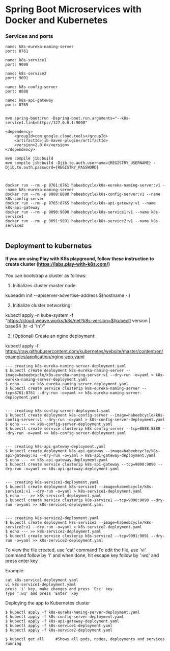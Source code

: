 # Spring Boot Microservices with Docker and Kubernetes

### Services and ports
```
name: k8s-eureka-naming-server
port: 8761

name: k8s-service1
port: 9090

name: k8s-service2
port: 9091

name: k8s-config-server
port: 8888

name: k8s-api-gateway
port: 8765
```
```

mvn spring-boot:run -Dspring-boot.run.arguments="--k8s-service1.link=http://127.0.0.1:9090"

<dependency>
    <groupId>com.google.cloud.tools</groupId>
    <artifactId>jib-maven-plugin</artifactId>
    <version>2.0.0</version>
</dependency>

mvn compile jib:build
mvn compile jib:build -Djib.to.auth.username={REGISTRY_USERNAME} -Djib.to.auth.password={REGISTRY_PASSWORD}



docker run --rm -p 8761:8761 habeebcycle/k8s-eureka-naming-server:v1 --name k8s-eureka-naming-server
docker run --rm -p 8888:8888 habeebcycle/k8s-config-server:v1 --name k8s-config-server
docker run --rm -p 8765:8765 habeebcycle/k8s-api-gateway:v1 --name k8s-api-gateway
docker run --rm -p 9090:9090 habeebcycle/k8s-service1:v1 --name k8s-service1
docker run --rm -p 9091:9091 habeebcycle/k8s-service2:v1 --name k8s-service2


```


## Deployment to kubernetes

#### If you are using Play with K8s playground, follow these instruction to create cluster (https://labs.play-with-k8s.com/)

You can bootstrap a cluster as follows:

 1. Initializes cluster master node:

 kubeadm init --apiserver-advertise-address $(hostname -i)


 2. Initialize cluster networking:

 kubectl apply -n kube-system -f \
    "https://cloud.weave.works/k8s/net?k8s-version=$(kubectl version | base64 |tr -d '\n')"


 3. (Optional) Create an nginx deployment:

 kubectl apply -f https://raw.githubusercontent.com/kubernetes/website/master/content/en/examples/application/nginx-app.yaml

```
--- creating k8s-eureka-naming-server-deployment.yaml
$ kubectl create deployment k8s-eureka-naming-server --image=habeebcycle/k8s-eureka-naming-server:v1 --dry-run -o=yaml > k8s-eureka-naming-server-deployment.yaml
$ echo --- >> k8s-eureka-naming-server-deployment.yaml
$ kubectl create service clusterip k8s-eureka-naming-server --tcp=8761:8761 --dry-run -o=yaml >> k8s-eureka-naming-server-deployment.yaml


--- creating k8s-config-server-deployment.yaml
$ kubectl create deployment k8s-config-server --image=habeebcycle/k8s-config-server:v1 --dry-run -o=yaml > k8s-config-server-deployment.yaml
$ echo --- >> k8s-config-server-deployment.yaml
$ kubectl create service clusterip k8s-config-server --tcp=8888:8888 --dry-run -o=yaml >> k8s-config-server-deployment.yaml


--- creating k8s-api-gateway-deployment.yaml
$ kubectl create deployment k8s-api-gateway --image=habeebcycle/k8s-api-gateway:v1 --dry-run -o=yaml > k8s-api-gateway-deployment.yaml
$ echo --- >> k8s-api-gateway-deployment.yaml
$ kubectl create service clusterip k8s-api-gateway --tcp=9090:9090 --dry-run -o=yaml >> k8s-api-gateway-deployment.yaml


--- creating k8s-service1-deployment.yaml
$ kubectl create deployment k8s-service1 --image=habeebcycle/k8s-service1:v1 --dry-run -o=yaml > k8s-service1-deployment.yaml
$ echo --- >> k8s-service1-deployment.yaml
$ kubectl create service clusterip k8s-service1 --tcp=9090:9090 --dry-run -o=yaml >> k8s-service1-deployment.yaml


--- creating k8s-service2-deployment.yaml
$ kubectl create deployment k8s-service2 --image=habeebcycle/k8s-service2:v1 --dry-run -o=yaml > k8s-service2-deployment.yaml
$ echo --- >> k8s-service2-deployment.yaml
$ kubectl create service clusterip k8s-service2 --tcp=9091:9091 --dry-run -o=yaml >> k8s-service2-deployment.yaml
```

To view the file created, use 'cat' command
To edit the file, use 'vi' command follow by 'i' and when done, hit escape key follow by ':wq' and press enter key

Example:
```
cat k8s-service1-deployment.yaml
vi k8s-service1-deployment.yaml
press 'i' key, make changes and press 'Esc' key.
Type ':wq' and press 'Enter' key
```

Deploying the app to Kubernetes cluster
```
$ kubectl apply -f k8s-eureka-naming-server-deployment.yaml
$ kubectl apply -f k8s-config-server-deployment.yaml
$ kubectl apply -f k8s-api-gateway-deployment.yaml
$ kubectl apply -f k8s-service1-deployment.yaml
$ kubectl apply -f k8s-service2-deployment.yaml

$ kubectl get all     #Shows all pods, nodes, deployments and services running
```
